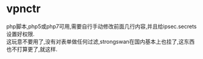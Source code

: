 # vpnctr
php脚本,php5或php7可用,需要自行手动修改前面几行内容,并且给ipsec.secrets设置好权限.     
这玩意不要用了,没有对表单做任何过滤,strongswan在国内基本上也挂了,这东西也不打算更了,就这样.
